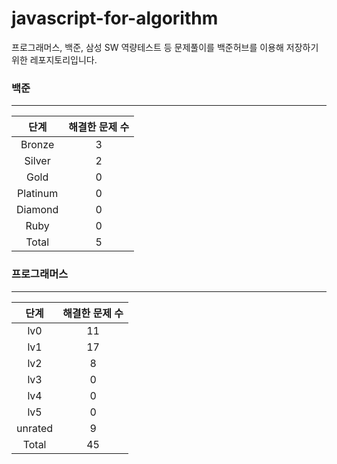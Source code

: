 
# javascript-for-algorithm

프로그래머스, 백준, 삼성 SW 역량테스트 등 문제풀이를 백준허브를 이용해 저장하기 위한 레포지토리입니다.


### 백준

---

|   단계   | 해결한 문제 수 |
| :------: | :------------: |
|  Bronze  |       3        |
|  Silver  |       2        |
|   Gold   |       0          |
| Platinum |       0      |
| Diamond  |       0       |
|   Ruby   |       0          |
|  Total   |       5         |



### 프로그래머스

---

|   단계   | 해결한 문제 수 |
| :------: | :------------:           |
|   lv0    |       11        |
|   lv1    |       17        |
|   lv2    |       8        |
|   lv3    |       0        |
|   lv4    |       0        |
|   lv5    |       0        |
|  unrated |       9    |
|  Total   |       45           |

